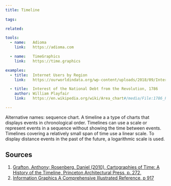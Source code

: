 ```yaml
---
title: Timeline
  
tags:

related:

tools:
  - name:   Adioma
    link:   https://adioma.com

  - name:   TimeGraphics
    link:   https://time.graphics

examples:
  - title:  Internet Users by Region
    link:   https://ourworldindata.org/wp-content/uploads/2018/09/Internet-users-by-world-region.png

  - title:  Interest of the National Debt from the Revolution, 1786
    author: William Playfair
    link:   https://en.wikipedia.org/wiki/Area_chart#/media/File:1786_Playfair_-_25_Interest_of_the_national_Debt_from_the_Revolution.jpg

---
```


Alternative names: sequence chart. A timeline a a type of charts that displays events in chronological order. Timelines can use a scale or represent events in a sequence without showing the time between events. Timelines covering a relatively small span of time use a linear scale. To display distance events in the past of the future, a logarithmic scale is used.

<!--more-->

## Sources

1. [Grafton, Anthony; Rosenberg, Daniel (2010), Cartographies of Time: A History of the Timeline, Princeton Architectural Press, p. 272,](https://books.google.com/books?id=DqWqKVzipToC&printsec=frontcover&source=gbs_book_other_versions)
2. [Information Graphics A Comprehensive Illustrated Reference, p 917](https://books.google.com/books?id=LT1RXREvkGIC&printsec=frontcover&source=gbs_ViewAPI&redir_esc=y#v=onepage&q&f=false)
